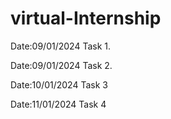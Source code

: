 # virtual-Internship



Date:09/01/2024 Task 1.



Date:09/01/2024  Task 2.


Date:10/01/2024  Task 3

Date:11/01/2024   Task 4
